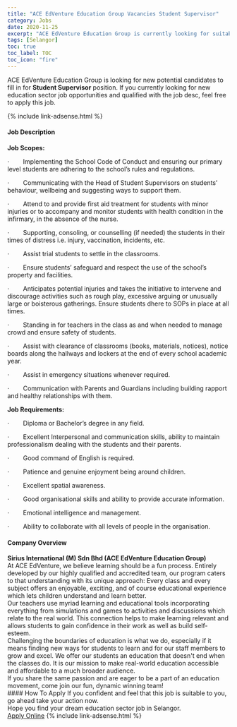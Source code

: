 ```yaml
---
title: "ACE EdVenture Education Group Vacancies Student Supervisor" 
category: Jobs 
date: 2020-11-25 
excerpt: "ACE EdVenture Education Group is currently looking for suitable person to fill in the Student Supervisor which positioned at Selangor" 
tags: [Selangor] 
toc: true 
toc_label: TOC 
toc_icon: "fire" 
--- 
```


<p>ACE EdVenture Education Group is looking for new potential candidates to fill in for <b>Student Supervisor</b> position. If you currently looking for new education sector job opportunities and qualified with the job desc, feel free to apply this job.
</p>{% include link-adsense.html %} 
 <div><div><div><h4>Job Description</h4></div></div><div><div><span><div><p><strong>Job Scopes:</strong></p><p>&#183;&#160;&#160;&#160;&#160;&#160;&#160;&#160;&#160;Implementing the School Code of Conduct and ensuring our primary level students are adhering to the school&#8217;s rules and regulations.</p><p>&#183;&#160;&#160;&#160;&#160;&#160;&#160;&#160;&#160;Communicating with the Head of Student Supervisors on students&#8217; behaviour, wellbeing and suggesting ways to support them.</p><p>&#183;&#160;&#160;&#160;&#160;&#160;&#160;&#160;&#160;Attend to and provide first aid treatment for students with minor injuries or to accompany and monitor students with health condition in the infirmary, in the absence of the nurse.</p><p>&#183;&#160;&#160;&#160;&#160;&#160;&#160;&#160;&#160;Supporting, consoling, or counselling (if needed) the students in their times of distress i.e. injury, vaccination, incidents, etc.</p><p>&#183;&#160;&#160;&#160;&#160;&#160;&#160;&#160;&#160;Assist trial students to settle in the classrooms.</p><p>&#183;&#160;&#160;&#160;&#160;&#160;&#160;&#160;&#160;Ensure students&#8217; safeguard and respect the use of the school&#8217;s property and facilities.</p><p>&#183;&#160;&#160;&#160;&#160;&#160;&#160;&#160;&#160;Anticipates potential injuries and takes the initiative to intervene and discourage activities such as rough play, excessive arguing or unusually large or boisterous gatherings. Ensure students dhere to SOPs in place at all times.</p><p>&#183;&#160;&#160;&#160;&#160;&#160;&#160;&#160;&#160;Standing in for teachers in the class as and when needed to manage crowd and ensure safety of students.</p><p>&#183;&#160;&#160;&#160;&#160;&#160;&#160;&#160;&#160;Assist with clearance of classrooms (books, materials, notices), notice boards along the hallways and lockers at the end of every school academic year.</p><p>&#183;&#160;&#160;&#160;&#160;&#160;&#160;&#160;&#160;Assist in emergency situations whenever required.</p><p>&#183;&#160;&#160;&#160;&#160;&#160;&#160;&#160;&#160;Communication with Parents and Guardians including building rapport and healthy relationships with them.</p><p><strong>Job Requirements:</strong></p><p>&#183;&#160;&#160;&#160;&#160;&#160;&#160;&#160;&#160;Diploma or Bachelor&#8217;s degree in any field.</p><p>&#183;&#160;&#160;&#160;&#160;&#160;&#160;&#160;&#160;Excellent Interpersonal and communication skills, ability to maintain professionalism dealing with the students and their parents.</p><p>&#183;&#160;&#160;&#160;&#160;&#160;&#160;&#160;&#160;Good command of English is required.</p><p>&#183;&#160;&#160;&#160;&#160;&#160;&#160;&#160;&#160;Patience and genuine enjoyment being around children.</p><p>&#183;&#160;&#160;&#160;&#160;&#160;&#160;&#160;&#160;Excellent spatial awareness.</p><p>&#183;&#160;&#160;&#160;&#160;&#160;&#160;&#160;&#160;Good organisational skills and ability to provide accurate information.</p><p>&#183;&#160;&#160;&#160;&#160;&#160;&#160;&#160;&#160;Emotional intelligence and management.</p><p>&#183;&#160;&#160;&#160;&#160;&#160;&#160;&#160;&#160;Ability to collaborate with all levels of people in the organisation.</p></div></span></div></div></div> 
<div><div><div><h4>Company Overview</h4></div></div><div><div><span><div><div>
<div><strong>Sirius International (M) Sdn Bhd (ACE EdVenture Education Group)</strong></div>
<div>At ACE EdVenture, we believe learning should be a fun process. Entirely developed by our highly qualified and accredited team, our program caters to that understanding with its unique approach: Every class and every subject offers an enjoyable, exciting, and of course educational experience which lets&#160;children understand and learn better.</div>
<div>Our teachers use myriad learning and educational tools incorporating everything from simulations and games to activities and discussions which relate to the real world. This connection helps to make learning relevant and allows students to gain confidence in their work as well as build self-esteem.</div>
<div>Challenging the boundaries of education is what we do, especially if it means finding new ways for students to learn and for our staff members to grow and excel. We offer our students an education that doesn't end when the classes do. It is our mission to make real-world education accessible and affordable to a much broader audience.&#160;</div>
<div>If you share the same passion and are eager to be a part of an education movement, come join our fun, dynamic winning team!</div>
</div></div></span></div></div></div> 
#### How To Apply 
If you confident and feel that this job is suitable to you, go ahead take your action now. <br/> 
Hope you find your dream education sector job in Selangor. <br/> 
<a href="https://www.jobstreet.com.my/en/job/student-supervisor-4430697?jobId=jobstreet-my-job-4430697&sectionRank=2&token=0~e0860c0d-4838-4d96-8d65-d4f9702adb83&fr=SRP%20View%20In%20New%20Ta" class="btn btn--info" target="_blank" rel="nofollow noopenner">Apply Online</a> 
{% include link-adsense.html %} 